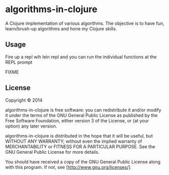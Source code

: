 # algorithms-in-clojure

A Clojure implementation of various algorithms. The objective is to have fun, learn/brush-up algorithms and hone my Clojure skills.

## Usage

Fire up a repl wih lein repl and you can run the individual functions at the REPL prompt

FIXME

## License

Copyright © 2014

algorithms-in-clojure is free software: you can redistribute it and/or modify
it under the terms of the GNU General Public License as published by
the Free Software Foundation, either version 3 of the License, or
(at your option) any later version.

algorithms-in-clojure is distributed in the hope that it will be useful,
but WITHOUT ANY WARRANTY; without even the implied warranty of
MERCHANTABILITY or FITNESS FOR A PARTICULAR PURPOSE.  See the
GNU General Public License for more details.

You should have received a copy of the GNU General Public License
along with this program.  If not, see [http://www.gnu.org/licenses/].
